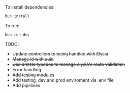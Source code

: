 To install dependencies:

```sh
bun install
```

To run:

```sh
bun run dev
```

TODO:

- ~~Update controllers to being handled with Elysia~~
- ~~Manage id with uuid~~
- ~~Use drizzle typebox to manage elysia's route validation~~
- Error handling
- ~~Add testing modules~~
- Add testing, dev and prod enviroment via .env file
- Add pipelines
